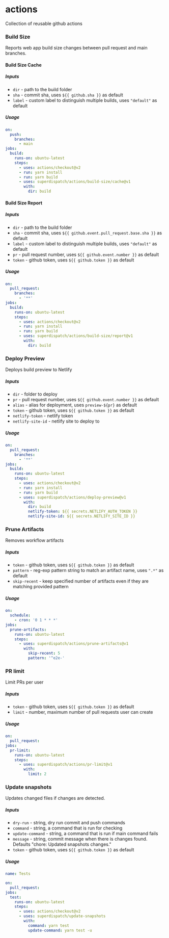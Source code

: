 # actions

Collection of reusable github actions

### Build Size

Reports web app build size changes between pull request and main branches.

#### Build Size Cache

##### Inputs

- `dir` - path to the build folder
- `sha` - commit sha, uses `${{ github.sha }}` as default
- `label` - custom label to distinguish multiple builds, uses `"default"` as default

##### Usage

```yml
on:
  push:
    branches:
      - main
jobs:
  build:
    runs-on: ubuntu-latest
    steps:
      - uses: actions/checkout@v2
      - run: yarn install
      - run: yarn build
      - uses: superdispatch/actions/build-size/cache@v1
        with:
          dir: build
```

#### Build Size Report

##### Inputs

- `dir` - path to the build folder
- `sha` - commit sha, uses `${{ github.event.pull_request.base.sha }}` as default
- `label` - custom label to distinguish multiple builds, uses `"default"` as default
- `pr` - pull request number, uses `${{ github.event.number }}` as default
- `token` - github token, uses `${{ github.token }}` as default

##### Usage

```yml
on:
  pull_request:
    branches:
      - '**'
jobs:
  build:
    runs-on: ubuntu-latest
    steps:
      - uses: actions/checkout@v2
      - run: yarn install
      - run: yarn build
      - uses: superdispatch/actions/build-size/report@v1
        with:
          dir: build
```

### Deploy Preview

Deploys build preview to Netlify

##### Inputs

- `dir` - folder to deploy
- `pr` - pull request number, uses `${{ github.event.number }}` as default
- `alias` - alias for deployment, uses `preview-${pr}` as default
- `token` - github token, uses `${{ github.token }}` as default
- `netlify-token` - netlify token
- `netlify-site-id` - netlify site to deploy to

##### Usage

```yml
on:
  pull_request:
    branches:
      - '**'
jobs:
  build:
    runs-on: ubuntu-latest
    steps:
      - uses: actions/checkout@v2
      - run: yarn install
      - run: yarn build
      - uses: superdispatch/actions/deploy-preview@v1
        with:
          dir: build
          netlify-token: ${{ secrets.NETLIFY_AUTH_TOKEN }}
          netlify-site-id: ${{ secrets.NETLIFY_SITE_ID }}
```

### Prune Artifacts

Removes workflow artifacts

##### Inputs

- `token` - github token, uses `${{ github.token }}` as default
- `pattern` - reg-exp pattern string to match an artifact name, uses `".*"` as default
- `skip-recent` - keep specified number of artifacts even if they are matching provided pattern

##### Usage

```yml
on:
  schedule:
    - cron: '0 1 * * *'
jobs:
  prune-artifacts:
    runs-on: ubuntu-latest
    steps:
      - uses: superdispatch/actions/prune-artifacts@v1
        with:
          skip-recent: 5
          pattern: '^e2e-'
```

### PR limit

Limit PRs per user

##### Inputs

- `token` - github token, uses `${{ github.token }}` as default
- `limit` - number, maximum number of pull requests user can create

##### Usage

```yml
on:
  pull_request:
jobs:
  pr-limit:
    runs-on: ubuntu-latest
    steps:
      - uses: superdispatch/actions/pr-limit@v1
        with:
          limit: 2
```


### Update snapshots

Updates changed files if changes are detected.

##### Inputs

- `dry-run` - string, dry run commit and push commands
- `command` - string, a command that is run for checking
- `update-command` - string, a command that is run if main command fails
- `message` - string, commit message when there is changes found. Defaults "chore: Updated snapshots changes."
- `token` - github token, uses `${{ github.token }}` as default

##### Usage

```yml
name: Tests

on:
  pull_request:
jobs:
  test:
    runs-on: ubuntu-latest
    steps:
      - uses: actions/checkout@v2
      - uses: superdispatch/update-snapshots
        with:
          command: yarn test
          update-command: yarn test -u
```

